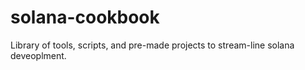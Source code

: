 # solana-cookbook
Library of tools, scripts, and pre-made projects to stream-line solana deveoplment. 
